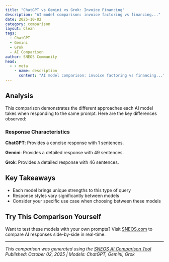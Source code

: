 ```yaml
---
title: "ChatGPT vs Gemini vs Grok: Invoice Financing"
description: "AI model comparison: invoice factoring vs financing..."
date: 2025-10-02
category: comparison
layout: Clean
tags:
  - ChatGPT
  - Gemini
  - Grok
  - AI Comparison
author: SNEOS Community
head:
  - - meta
    - name: description
      content: "AI model comparison: invoice factoring vs financing..."
---
```


<ChatComparison
  title="ChatGPT vs Gemini vs Grok: Invoice Financing"
  prompt="invoice factoring vs financing"
  :responses='{
    "ChatGPT": "Error calling OpenAI API.",
    "Gemini": "Both invoice factoring and invoice financing (also known as accounts receivable financing) are ways for businesses to improve their cash flow by leveraging their outstanding invoices. However, they operate in fundamentally different ways, with different implications for the business.\n\nHere\u0027s a breakdown of the key differences:\n\n**Invoice Factoring:**\n\n*   **How it works:** You sell your invoices to a factoring company (the factor) at a discount. The factor then owns the invoice and is responsible for collecting payment from your customer.\n*   **Ownership of the Invoice:**  The factor **owns** the invoice.\n*   **Creditworthiness Focus:** The factor is primarily concerned with the **creditworthiness of your customer (the debtor)**, not your business.\n*   **Notification to Customers:** Customers are typically **notified** that their invoices have been factored and are instructed to pay the factor directly.\n*   **Funding Amount:**  You typically receive a percentage (e.g., 80-90%) of the invoice value upfront from the factor. The remaining balance (minus the factoring fee) is remitted to you when the customer pays.\n*   **Control Over Collections:** You **lose control** over the invoice collection process. The factor handles all communication and collection efforts with your customers.\n*   **Cost:** Factoring fees can be higher than invoice financing because the factor takes on the risk and administrative burden of collection. Fees are typically a percentage of the invoice value and can vary based on factors like the invoice amount, the customer\u0027s creditworthiness, and the length of the payment terms.\n*   **Suitability:** Best for businesses that:\n    *   Need immediate cash flow.\n    *   Have customers with strong credit ratings.\n    *   Are comfortable with a third party managing invoice collection.\n    *   May have difficulty obtaining traditional financing due to their own credit history.\n*   **Recourse vs. Non-Recourse:**\n    *   **Recourse Factoring:** If the customer doesn\u0027t pay due to insolvency or bankruptcy, you are responsible for repurchasing the invoice from the factor.\n    *   **Non-Recourse Factoring:** The factor assumes the risk of non-payment due to the customer\u0027s inability to pay.  Non-recourse factoring is usually more expensive.\n\n**Invoice Financing (Accounts Receivable Financing):**\n\n*   **How it works:** You borrow money using your invoices as collateral. The invoice serves as security for the loan.\n*   **Ownership of the Invoice:** You **retain ownership** of the invoice.\n*   **Creditworthiness Focus:** The lender is concerned with the **creditworthiness of your business**, as well as the quality of your accounts receivable.\n*   **Notification to Customers:** Customers are typically **not notified** that you are using invoice financing. You continue to manage the collection process.  Sometimes, a lockbox is set up where the customer remits payment which is then used to repay the loan to the finance company.\n*   **Funding Amount:** You typically receive a percentage (e.g., 70-90%) of the invoice value as a loan.\n*   **Control Over Collections:** You **retain control** over the invoice collection process. You are responsible for collecting payment from your customers and using those payments to repay the loan.\n*   **Cost:**  Invoice financing costs are generally lower than factoring fees because you are responsible for collections.  Costs are typically in the form of interest and fees on the borrowed amount.\n*   **Suitability:** Best for businesses that:\n    *   Need a loan to improve cash flow.\n    *   Have good relationships with their customers and want to maintain control over the collection process.\n    *   Have good credit and can qualify for a loan.\n*   **Recourse:**  Invoice financing is almost always **recourse**; you are responsible for repaying the loan regardless of whether the customer pays.\n\n**Here\u0027s a table summarizing the key differences:**\n\n| Feature          | Invoice Factoring                                    | Invoice Financing                                        |\n|-----------------|-------------------------------------------------------|-----------------------------------------------------------|\n| **Invoice Ownership** | Sold to the factor                                  | Retained by the business                                 |\n| **Credit Focus**  | Customer (Debtor)                                  | Business                                                  |\n| **Customer Notification** | Typically Notified                                 | Typically Not Notified                                    |\n| **Collection Management** | Handled by the factor                             | Handled by the business                                 |\n| **Cost**          | Higher fees                                           | Lower interest and fees                                  |\n| **Risk of Non-Payment**| May be assumed by the factor (non-recourse)          | Borne by the business (almost always recourse)             |\n| **Control**        | Less control over the collection process           | More control over the collection process                |\n| **Suitability**   | Businesses with weaker credit, strong customer credit | Businesses with strong credit, good customer relationships |\n\n**Which is right for you?**\n\n*   **Choose Invoice Factoring if:** You prioritize immediate cash flow and are willing to give up control over the collection process. You also want to transfer the risk of non-payment (with non-recourse factoring) and your customers have solid credit.\n\n*   **Choose Invoice Financing if:** You want to maintain control over your customer relationships and collections and can qualify for a loan based on your own creditworthiness.  You are comfortable with the responsibility of collecting payments and are willing to bear the risk of non-payment.\n\nUltimately, the best option depends on your specific business needs, financial situation, and risk tolerance. Carefully evaluate the costs, benefits, and implications of each approach before making a decision.  Consult with a financial advisor if you are unsure which option is right for your business.\n",
    "Grok": "Invoice factoring and invoice financing are both financial solutions that allow businesses to access cash by leveraging their accounts receivable (outstanding invoices). However, they differ in terms of structure, ownership, risk, and how they work. Here\u0027s a detailed comparison to help you understand the differences:\n\n---\n\n### **1. Invoice Factoring**\n- **Definition**: Invoice factoring is a financial arrangement where a business sells its unpaid invoices to a factoring company (factor) at a discount. The factoring company then takes on the responsibility of collecting payment from the business\u0027s customers.\n- **How It Works**:\n  1. A business sells its unpaid invoices to a factoring company.\n  2. The factoring company advances a percentage of the invoice value (typically 70-90%) to the business upfront.\n  3. The factoring company collects the full payment directly from the business\u2019s customers.\n  4. Once the invoice is paid, the factoring company remits the remaining balance to the business, minus a factoring fee (usually 1-5% of the invoice value).\n- **Ownership of Invoices**: The factoring company owns the invoices after they are sold.\n- **Risk**:\n  - **With Recourse**: If the customer fails to pay, the business must buy back the invoice or replace it with another.\n  - **Without Recourse**: The factoring company assumes the risk of non-payment (this is less common and often more expensive).\n- **Customer Interaction**: The factoring company typically interacts directly with the business\u2019s customers to collect payment, which means customers are aware of the arrangement.\n- **Cost**: Factoring fees are generally higher than traditional financing because the factor assumes collection responsibilities and sometimes credit risk.\n- **Best For**: Businesses with limited access to credit, inconsistent cash flow, or those who don\u2019t want to handle collections.\n\n---\n\n### **2. Invoice Financing**\n- **Definition**: Invoice financing is a type of loan or line of credit where a business borrows money using unpaid invoices as collateral. The business retains ownership of the invoices and is responsible for collecting payments from customers.\n- **How It Works**:\n  1. A business applies for financing with a lender, using unpaid invoices as collateral.\n  2. The lender advances a percentage of the invoice value (typically 80-90%) as a loan.\n  3. The business collects payment from its customers directly and uses the funds to repay the loan, plus interest or fees.\n- **Ownership of Invoices**: The business retains ownership of the invoices; they are only used as collateral.\n- **Risk**: The business bears the risk of non-payment by customers. If a customer doesn\u2019t pay, the business is still responsible for repaying the loan.\n- **Customer Interaction**: Customers are typically unaware of the financing arrangement since the business continues to handle invoicing and collections.\n- **Cost**: Invoice financing often has lower costs compared to factoring because the lender does not take on collection responsibilities or credit risk.\n- **Best For**: Businesses that want to maintain control over customer relationships and collections while accessing quick cash.\n\n---\n\n### **Key Differences**\n\n| Feature                 | Invoice Factoring                          | Invoice Financing                         |\n|-------------------------|--------------------------------------------|------------------------------------------|\n| **Nature**              | Sale of invoices                          | Loan against invoices                    |\n| **Ownership**           | Factor owns the invoices                  | Business owns the invoices               |\n| **Collection**          | Factor handles collections                | Business handles collections             |\n| **Customer Awareness**  | Customers know about the factor           | Customers are typically unaware          |\n| **Risk of Non-Payment** | Factor may bear risk (without recourse)   | Business bears the risk                  |\n| **Cost**                | Higher fees (1-5% of invoice value)       | Lower fees/interest rates                |\n| **Control**             | Less control over customer relationships  | More control over customer relationships |\n\n---\n\n### **Which Should You Choose?**\n- **Choose Invoice Factoring** if:\n  - You want to offload the burden of collections.\n  - You\u2019re okay with your customers knowing about the arrangement.\n  - You need immediate cash and don\u2019t qualify for traditional loans.\n- **Choose Invoice Financing** if:\n  - You want to maintain control over customer relationships and collections.\n  - You prefer a lower-cost option and can handle repayment even if customers delay payment.\n  - You have a good credit history and can qualify for a loan or line of credit.\n\n---\n\nBoth options are useful for improving cash flow, especially for businesses with long payment terms (e.g., 30, 60, or 90 days). The right choice depends on your business\u2019s specific needs, financial situation, and customer relationships. Always review the terms, fees, and conditions before signing an agreement with a factoring company or lender."
  }'
  published-date="11:36"
/>

## Analysis

This comparison demonstrates the different approaches each AI model takes when responding to the same prompt. Here are the key differences observed:

### Response Characteristics

**ChatGPT**: Provides a concise response with 1 sentences. 

**Gemini**: Provides a detailed response with 49 sentences. 

**Grok**: Provides a detailed response with 46 sentences. 

## Key Takeaways

- Each model brings unique strengths to this type of query
- Response styles vary significantly between models
- Consider your specific use case when choosing between these models

## Try This Comparison Yourself

Want to test these models with your own prompts? Visit [SNEOS.com](https://sneos.com) to compare AI responses side-by-side in real-time.

---

*This comparison was generated using the [SNEOS AI Comparison Tool](https://sneos.com)*
*Published: October 02, 2025 | Models: ChatGPT, Gemini, Grok*
